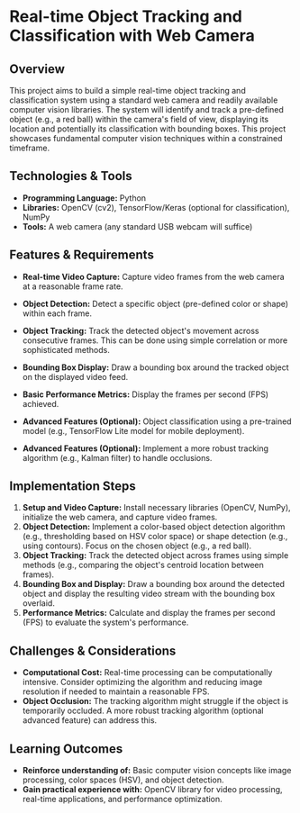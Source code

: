 # Real-time Object Tracking and Classification with Web Camera

## Overview

This project aims to build a simple real-time object tracking and classification system using a standard web camera and readily available computer vision libraries.  The system will identify and track a pre-defined object (e.g., a red ball) within the camera's field of view, displaying its location and potentially its classification with bounding boxes. This project showcases fundamental computer vision techniques within a constrained timeframe.

## Technologies & Tools

- **Programming Language:** Python
- **Libraries:** OpenCV (cv2), TensorFlow/Keras (optional for classification), NumPy
- **Tools:**  A web camera (any standard USB webcam will suffice)

## Features & Requirements

- **Real-time Video Capture:** Capture video frames from the web camera at a reasonable frame rate.
- **Object Detection:**  Detect a specific object (pre-defined color or shape) within each frame.
- **Object Tracking:** Track the detected object's movement across consecutive frames.  This can be done using simple correlation or more sophisticated methods.
- **Bounding Box Display:** Draw a bounding box around the tracked object on the displayed video feed.
- **Basic Performance Metrics:** Display the frames per second (FPS) achieved.

- **Advanced Features (Optional):** Object classification using a pre-trained model (e.g., TensorFlow Lite model for mobile deployment).
- **Advanced Features (Optional):**  Implement a more robust tracking algorithm (e.g., Kalman filter) to handle occlusions.

## Implementation Steps

1. **Setup and Video Capture:** Install necessary libraries (OpenCV, NumPy), initialize the web camera, and capture video frames.
2. **Object Detection:** Implement a color-based object detection algorithm (e.g., thresholding based on HSV color space) or shape detection (e.g., using contours).  Focus on the chosen object (e.g., a red ball).
3. **Object Tracking:** Track the detected object across frames using simple methods (e.g., comparing the object's centroid location between frames).
4. **Bounding Box and Display:** Draw a bounding box around the detected object and display the resulting video stream with the bounding box overlaid.
5. **Performance Metrics:** Calculate and display the frames per second (FPS) to evaluate the system's performance.


## Challenges & Considerations

- **Computational Cost:**  Real-time processing can be computationally intensive.  Consider optimizing the algorithm and reducing image resolution if needed to maintain a reasonable FPS.
- **Object Occlusion:**  The tracking algorithm might struggle if the object is temporarily occluded.  A more robust tracking algorithm (optional advanced feature) can address this.


## Learning Outcomes

- **Reinforce understanding of:**  Basic computer vision concepts like image processing, color spaces (HSV), and object detection.
- **Gain practical experience with:** OpenCV library for video processing, real-time applications, and performance optimization.

